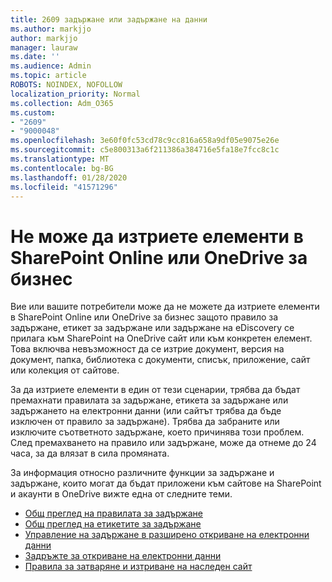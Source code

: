 ```yaml
---
title: 2609 задържане или задържане на данни
ms.author: markjjo
author: markjjo
manager: lauraw
ms.date: ''
ms.audience: Admin
ms.topic: article
ROBOTS: NOINDEX, NOFOLLOW
localization_priority: Normal
ms.collection: Adm_O365
ms.custom:
- "2609"
- "9000048"
ms.openlocfilehash: 3e60f0fc53cd78c9cc816a658a9df05e9075e26e
ms.sourcegitcommit: c5e800313a6f211386a384716e5fa18e7fcc8c1c
ms.translationtype: MT
ms.contentlocale: bg-BG
ms.lasthandoff: 01/28/2020
ms.locfileid: "41571296"
---
```

# <a name="unable-to-delete-items-in-sharepoint-online-or-onedrive-for-business"></a>Не може да изтриете елементи в SharePoint Online или OneDrive за бизнес

Вие или вашите потребители може да не можете да изтриете елементи в SharePoint Online или OneDrive за бизнес защото правило за задържане, етикет за задържане или задържане на eDiscovery се прилага към SharePoint на OneDrive сайт или към конкретен елемент. Това включва невъзможност да се изтрие документ, версия на документ, папка, библиотека с документи, списък, приложение, сайт или колекция от сайтове. 

За да изтриете елементи в един от тези сценарии, трябва да бъдат премахнати правилата за задържане, етикета за задържане или задържането на електронни данни (или сайтът трябва да бъде изключен от правило за задържане). Трябва да забраните или изключите съответното задържане, което причинява този проблем. След премахването на правило или задържане, може да отнеме до 24 часа, за да влязат в сила промяната. 

За информация относно различните функции за задържане и задържане, които могат да бъдат приложени към сайтове на SharePoint и акаунти в OneDrive вижте една от следните теми.

- [Общ преглед на правилата за задържане](https://docs.microsoft.com/microsoft-365/compliance/retention-policies)
- [Общ преглед на етикетите за задържане](https://docs.microsoft.com/microsoft-365/compliance/labels)
- [Управление на задържане в разширено откриване на електронни данни](https://docs.microsoft.com/microsoft-365/compliance/managing-holds)
- [Задръжте за откриване на електронни данни](https://docs.microsoft.com/microsoft-365/compliance/ediscovery-cases#step-4-place-content-locations-on-hold)
- [Правила за затваряне и изтриване на наследен сайт](https://support.office.com/article/Use-policies-for-site-closure-and-deletion-A8280D82-27FD-48C5-9ADF-8A5431208BA5)